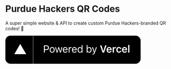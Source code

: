 # Purdue Hackers QR Codes

A super simple website & API to create custom Purdue Hackers-branded QR codes! 🌈

[![Powered by Vercel](public/powered-by-vercel.svg)](https://vercel.com?utm_source=purdue-hackers&utm_campaign=oss)
